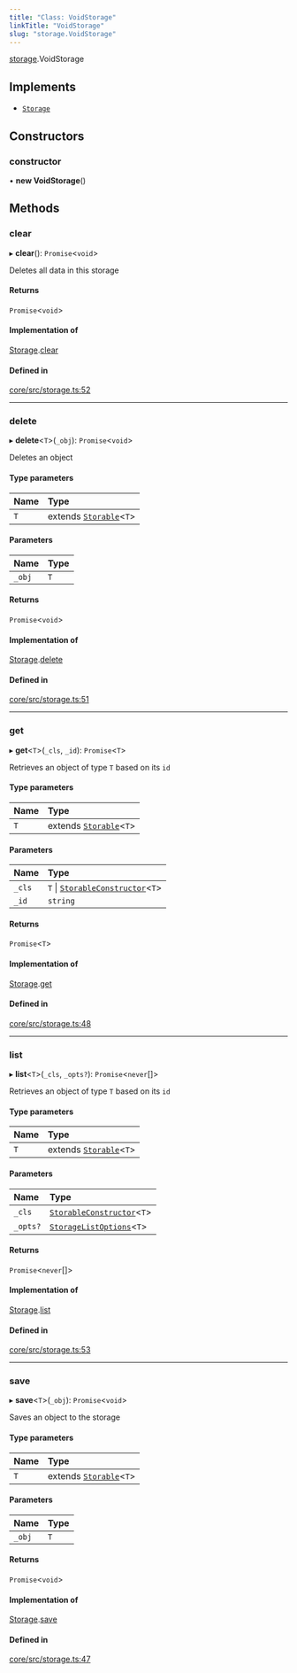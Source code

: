 ```yaml
---
title: "Class: VoidStorage"
linkTitle: "VoidStorage"
slug: "storage.VoidStorage"
---
```


[storage](../../modules/storage).VoidStorage

## Implements

-   [`Storage`](../../interfaces/storage.Storage)

## Constructors

### constructor

• **new VoidStorage**()

## Methods

### clear

▸ **clear**(): `Promise`<`void`\>

Deletes all data in this storage

#### Returns

`Promise`<`void`\>

#### Implementation of

[Storage](../../interfaces/storage.Storage).[clear](../interfaces/storage.Storage#clear)

#### Defined in

[core/src/storage.ts:52](https://github.com/padloc/padloc/blob/b00eb4fd/packages/core/src/storage.ts#L52)

---

### delete

▸ **delete**<`T`\>(`_obj`): `Promise`<`void`\>

Deletes an object

#### Type parameters

| Name | Type                                            |
| :--- | :---------------------------------------------- |
| `T`  | extends [`Storable`](../storage.Storable)<`T`\> |

#### Parameters

| Name   | Type |
| :----- | :--- |
| `_obj` | `T`  |

#### Returns

`Promise`<`void`\>

#### Implementation of

[Storage](../../interfaces/storage.Storage).[delete](../interfaces/storage.Storage#delete)

#### Defined in

[core/src/storage.ts:51](https://github.com/padloc/padloc/blob/b00eb4fd/packages/core/src/storage.ts#L51)

---

### get

▸ **get**<`T`\>(`_cls`, `_id`): `Promise`<`T`\>

Retrieves an object of type `T` based on its `id`

#### Type parameters

| Name | Type                                            |
| :--- | :---------------------------------------------- |
| `T`  | extends [`Storable`](../storage.Storable)<`T`\> |

#### Parameters

| Name   | Type                                                                            |
| :----- | :------------------------------------------------------------------------------ |
| `_cls` | `T` \| [`StorableConstructor`](../modules/storage#storableconstructor)<`T`\> |
| `_id`  | `string`                                                                        |

#### Returns

`Promise`<`T`\>

#### Implementation of

[Storage](../../interfaces/storage.Storage).[get](../interfaces/storage.Storage#get)

#### Defined in

[core/src/storage.ts:48](https://github.com/padloc/padloc/blob/b00eb4fd/packages/core/src/storage.ts#L48)

---

### list

▸ **list**<`T`\>(`_cls`, `_opts?`): `Promise`<`never`[]\>

Retrieves an object of type `T` based on its `id`

#### Type parameters

| Name | Type                                            |
| :--- | :---------------------------------------------- |
| `T`  | extends [`Storable`](../storage.Storable)<`T`\> |

#### Parameters

| Name     | Type                                                                      |
| :------- | :------------------------------------------------------------------------ |
| `_cls`   | [`StorableConstructor`](../modules/storage#storableconstructor)<`T`\>  |
| `_opts?` | [`StorageListOptions`](../../interfaces/storage.StorageListOptions)<`T`\> |

#### Returns

`Promise`<`never`[]\>

#### Implementation of

[Storage](../../interfaces/storage.Storage).[list](../interfaces/storage.Storage#list)

#### Defined in

[core/src/storage.ts:53](https://github.com/padloc/padloc/blob/b00eb4fd/packages/core/src/storage.ts#L53)

---

### save

▸ **save**<`T`\>(`_obj`): `Promise`<`void`\>

Saves an object to the storage

#### Type parameters

| Name | Type                                            |
| :--- | :---------------------------------------------- |
| `T`  | extends [`Storable`](../storage.Storable)<`T`\> |

#### Parameters

| Name   | Type |
| :----- | :--- |
| `_obj` | `T`  |

#### Returns

`Promise`<`void`\>

#### Implementation of

[Storage](../../interfaces/storage.Storage).[save](../interfaces/storage.Storage#save)

#### Defined in

[core/src/storage.ts:47](https://github.com/padloc/padloc/blob/b00eb4fd/packages/core/src/storage.ts#L47)
